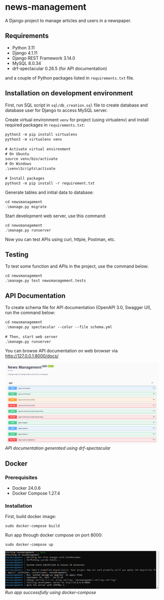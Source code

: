 # news-management

A Django project to manage articles and users in a newspaper.

## Requirements

- Python 3.11
- Django 4.1.11
- Django REST Framework 3.14.0
- MySQL 8.0.34
- drf-spectacular 0.26.5 (for API documentation)

and a couple of Python packages listed in `requirements.txt` file.

## Installation on development environment

First, run SQL script in `sql/db_creation.sql` file to create database and database user for Django to access MySQL server.

Create virtual environment `venv` for project (using virtualenv) and install required packages in `requirements.txt`:

```commandline
python3 -m pip install virtualenv
python3 -m virtualenv venv

# Activate virtual environment
# On Ubuntu
source venv/bin/activate
# On Windows
.\venv\Scripts\activate

# Install packages
python3 -m pip install -r requirement.txt
```

Generate tables and initial data to database:

```commandline
cd newsmanagement
.\manage.py migrate
```

Start development web server, use this command:

```commandline
cd newsmanagement
.\manage.py runserver
```

Now you can test APIs using curl, httpie, Postman, etc.

## Testing

To test some function and APIs in the project, use the command below:

```commandline
cd newsmanagement
.\manage.py test newsmanagement.tests
```


## API Documentation

To create schema file for API documentation (OpenAPI 3.0, Swagger UI), run the command below:

```commandline
cd newsmanagement
.\manage.py spectacular --color --file schema.yml

# Then, start web server
.\manage.py runserver
```

You can browse API documentation on web browser via http://127.0.0.1:8000/docs/

![API documentation](/images/1.png)
*API documentation generated using drf-spectacular*

## Docker
### Prerequisites
- Docker 24.0.6
- Docker Compose 1.27.4

### Installation

First, build docker image:

```commandline
sudo docker-compose build
```

Run app through docker compose on port 8000:
```commandline
sudo docker-compose up
```

![docker compose](/images/2.png)
*Run app successfully using docker-compose*